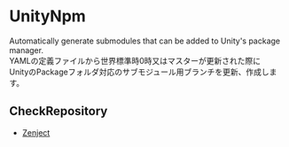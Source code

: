 # UnityNpm
 Automatically generate submodules that can be added to Unity's package manager.  
YAMLの定義ファイルから世界標準時0時又はマスターが更新された際に  
UnityのPackageフォルダ対応のサブモジュール用ブランチを更新、作成します。

## CheckRepository
- [Zenject](https://github.com/svermeulen/Zenject)
